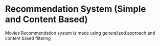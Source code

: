 # Recommendation System (Simple and Content Based)
 Movies Recommendation system is made using generalized approach and content based filtering 
